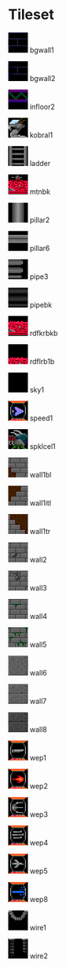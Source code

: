 # Tileset
![bgwall1](../assets/gfx/bgwall1.png) bgwall1

![bgwall2](../assets/gfx/bgwall2.png) bgwall2

![infloor2](../assets/gfx/infloor2.png) infloor2

![kobral1](../assets/gfx/kobral1.png) kobral1

![ladder](../assets/gfx/ladder.png) ladder

![mtnbk](../assets/gfx/mtnbk.png) mtnbk

![pillar2](../assets/gfx/pillar2.png) pillar2

![pillar6](../assets/gfx/pillar6.png) pillar6

![pipe3](../assets/gfx/pipe3.png) pipe3

![pipebk](../assets/gfx/pipebk.png) pipebk

![rdfkrbkb](../assets/gfx/rdfkrbkb.png) rdfkrbkb

![rdflrb1b](../assets/gfx/rdflrb1b.png) rdflrb1b

![sky1](../assets/gfx/sky1.png) sky1

![speed1](../assets/gfx/speed1.png) speed1

![spklcel1](../assets/gfx/spklcel1.png) spklcel1

![wall1bl](../assets/gfx/wall1bl.png) wall1bl

![wall1itl](../assets/gfx/wall1itl.png) wall1itl

![wall1tr](../assets/gfx/wall1tr.png) wall1tr

![wall2](../assets/gfx/wall2.png) wall2

![wall3](../assets/gfx/wall3.png) wall3

![wall4](../assets/gfx/wall4.png) wall4

![wall5](../assets/gfx/wall5.png) wall5

![wall6](../assets/gfx/wall6.png) wall6

![wall7](../assets/gfx/wall7.png) wall7

![wall8](../assets/gfx/wall8.png) wall8

![wep1](../assets/gfx/wep1.png) wep1

![wep2](../assets/gfx/wep2.png) wep2

![wep3](../assets/gfx/wep3.png) wep3

![wep4](../assets/gfx/wep4.png) wep4

![wep5](../assets/gfx/wep5.png) wep5

![wep8](../assets/gfx/wep8.png) wep8

![wire1](../assets/gfx/wire1.png) wire1

![wire2](../assets/gfx/wire2.png) wire2

